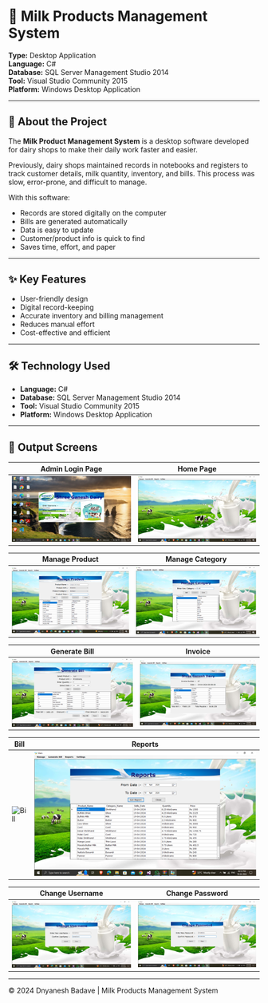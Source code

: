 # 🥛 Milk Products Management System

**Type:** Desktop Application  
**Language:** C#  
**Database:** SQL Server Management Studio 2014  
**Tool:** Visual Studio Community 2015  
**Platform:** Windows Desktop Application  

---

## 📖 About the Project

The **Milk Product Management System** is a desktop software developed for dairy shops to make their daily work faster and easier.

Previously, dairy shops maintained records in notebooks and registers to track customer details, milk quantity, inventory, and bills. This process was slow, error-prone, and difficult to manage.

With this software:
- Records are stored digitally on the computer  
- Bills are generated automatically  
- Data is easy to update  
- Customer/product info is quick to find  
- Saves time, effort, and paper  

---

## ✨ Key Features
- User-friendly design  
- Digital record-keeping  
- Accurate inventory and billing management  
- Reduces manual effort  
- Cost-effective and efficient  

---

## 🛠 Technology Used
- **Language:** C#  
- **Database:** SQL Server Management Studio 2014  
- **Tool:** Visual Studio Community 2015  
- **Platform:** Windows Desktop Application  

---

## 📸 Output Screens

| Admin Login Page | Home Page |
| --- | --- |
| ![Admin Login](https://raw.githubusercontent.com/dnyaneshsb20/Milk-Products-Management-System/main/adminlogin.png) | ![Home Page](https://raw.githubusercontent.com/dnyaneshsb20/Milk-Products-Management-System/main/homepage.png) |

| Manage Product | Manage Category |
| --- | --- |
| ![Manage Product](https://raw.githubusercontent.com/dnyaneshsb20/Milk-Products-Management-System/main/manageproduct.png) | ![Manage Category](https://raw.githubusercontent.com/dnyaneshsb20/Milk-Products-Management-System/main/managecategory.png) |

| Generate Bill | Invoice |
| --- | --- |
| ![Generate Bill](https://raw.githubusercontent.com/dnyaneshsb20/Milk-Products-Management-System/main/generatebill.png) | ![Invoice](https://raw.githubusercontent.com/dnyaneshsb20/Milk-Products-Management-System/main/invoice.png) |

| Bill | Reports |
| --- | --- |
| ![Bill](https://raw.githubusercontent.com/dnyaneshsb20/Milk-Products-Management-System/main/bill.png) | ![Reports](https://raw.githubusercontent.com/dnyaneshsb20/Milk-Products-Management-System/main/reports.png) |

| Change Username | Change Password |
| --- | --- |
| ![Change Username](https://raw.githubusercontent.com/dnyaneshsb20/Milk-Products-Management-System/main/changeusername.png) | ![Change Password](https://raw.githubusercontent.com/dnyaneshsb20/Milk-Products-Management-System/main/changepassword.png) |


---

© 2024 Dnyanesh Badave | Milk Products Management System
